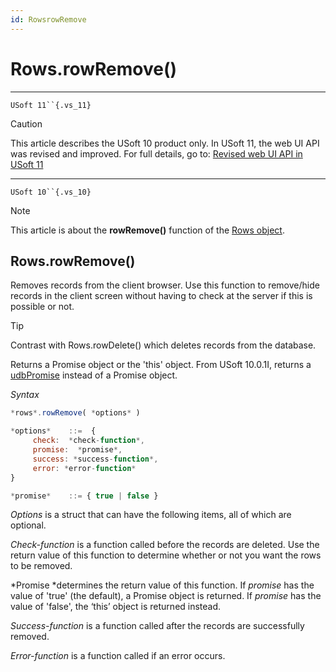 ```yaml
---
id: RowsrowRemove
---
```


# Rows.rowRemove()



----

`USoft 11``{.vs_11}`

> [!CAUTION]
> This article describes the USoft 10 product only.
> In USoft 11, the web UI API was revised and improved. For full details, go to:
> [Revised web UI API in USoft 11](/docs/Web%20and%20app%20UIs/UDB%20udb/Revised%20web%20UI%20API%20in%20USoft%2011.md)

----

`USoft 10``{.vs_10}`

> [!NOTE]
> This article is about the **rowRemove()** function of the [Rows object](/docs/Web%20and%20app%20UIs/UDB%20Rows).

## **Rows.rowRemove()**

Removes records from the client browser. Use this function to remove/hide records in the client screen without having to check at the server if this is possible or not.

> [!TIP]
> Contrast with Rows.rowDelete() which deletes records from the database.

Returns a Promise object or the 'this' object. From USoft 10.0.1I, returns a [udbPromise](/docs/Web%20and%20app%20UIs/JavaScript/Promises%20for%20asynchronous%20Javascript.md) instead of a Promise object.

*Syntax*

```js
*rows*.rowRemove( *options* )

*options*    ::=  {
     check:  *check-function*,
     promise:  *promise*,
     success: *success-function*,
     error: *error-function*
}

*promise*    ::= { true | false }
```

*Options* is a struct that can have the following items, all of which are optional.

*Check-function* is a function called before the records are deleted. Use the return value of this function to determine whether or not you want the rows to be removed.

*Promise *determines the return value of this function. If *promise* has the value of 'true' (the default), a Promise object is returned. If *promise* has the value of 'false', the ‘this’ object is returned instead.

*Success-function* is a function called after the records are successfully removed.

*Error-function* is a function called if an error occurs.